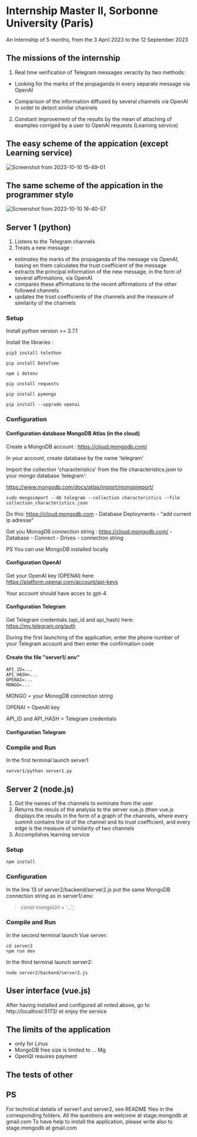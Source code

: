 # Internship Master II, Sorbonne University (Paris)
An Internship of 5 months, from the 3 April 2023 to the 12 September 2023

## The missions of the internship
1) Real time verification of Telegram messages veracity by two methods:

- Looking for the marks of the propaganda in every separate message via OpenAI

- Comparison of the information diffused by several channels via OpenAI in order to detect similar channels

2) Constant improvement of the results by the mean of attaching of examples corriged by a user to OpenAI requests (Learning service)

## The easy scheme of the appication (except Learning service)
![Screenshot from 2023-10-10 15-49-01](https://github.com/akostrik/stage_telegram/assets/22834202/89b2eab1-2291-44ea-a008-7a32fd9e0678)

## The same scheme of the appication in the programmer style
![Screenshot from 2023-10-10 16-40-57](https://github.com/akostrik/stage_telegram/assets/22834202/f4b3c6bb-3e5a-4f78-97b6-059bd061c77e)


## Server 1 (python)
1) Listens to the Telegram channels
2) Treats a new message :
- estimates the marks of the propaganda of the message via OpenAI, basing on them calculates the trust coefficient of the message 
- extracts the principal information of the new message, in the form of several affirmations, via OpenAI
- compares these affirmations to the recent affirmations of the other followed channels
- updates the trust coefficients of the channels and the measure of similarity of the channels
  
### Setup 
Install python version >= 3.7.1

Install the libraries :
```
pip3 install telethon
```
```
pip install DateTime
```
```
npm i dotenv
```
```
pip install requests
```
```
pip install pymongo
```
```
pip install --upgrade openai
```
### Configuration
#### Configuration database MongoDB Atlas (in the cloud)
Create a MongoDB account : https://cloud.mongodb.com/ 

In your account, create database by the name 'telegram'

Import the collection 'characteristics' from the file characteristics.json to your mongo database 'telegram':

https://www.mongodb.com/docs/atlas/import/mongoimport/

```
sudo mongoimport --db telegram --collection characteristics --file collection_characteristics.json
```

Do this: https://cloud.mongodb.com - Database Deployments - "add current ip adresse"

Get you MonogDB connection string : https://cloud.mongodb.com/ - Database - Connect - Drives - connection string

PS You can use MongoDB installed locally
#### Configuration OpenAI 

Get your OpenAI key (OPENAI) here: https://platform.openai.com/account/api-keys

Your account should have acces to gpt-4

#### Configuration Telegram 

Get Telegram credentials (api_id and api_hash) here: https://my.telegram.org/auth

During the first launching of the application, enter the phone number of your Telegram account and then enter the confirmation code

#### Create the file "server1/.env" 
```
API_ID=...
API_HASH=...
OPENAI=...
MONGO=...
```
MONGO = your MonogDB connection string

OPENAI = OpenAI key

API_ID and API_HASH = Telegram credentials

#### Configuration Telegram
### Compile and Run
In the first terminal launch server1
```
server1/python server1.py
```

## Server 2 (node.js)
1) Got the names of the channels to exminate from the user
2) Returns the resuls of the analysis to the server vue.js (then vue.js displays the results in the form of a graph of the channels, where every summit contains the id of the channel and its trust coefficient, and every edge is the measure of similarity of two channels
3) Accomplishes learning service 
### Setup
```
npm install
```
### Configuration
In the line 13 of server2/backend/server2.js put the same MongoDB connection string as in server1/.env:
> const mongoUrl = '...';
### Compile and Run
In the second terminal launch Vue server:
```
cd server2
npm run dev
```
In the third terminal launch server2:
```
node server2/backend/server2.js
```
## User interface (vue.js)
After having installed and configured all noted above, go to http://localhost:5173/ et enjoy the service

## The limits of the application
- only for Linux
- MongoDB free size is limited to ... Mg
- OpenQI reauires payment

## The tests of other 

## PS
For technilcal details of server1 and server2, see README files in the corresponding folders.
All the questions are welcome at stage.mongodb at gmail.com
To have help to install the application, please write also to stage.mongodb at gmail.com  
